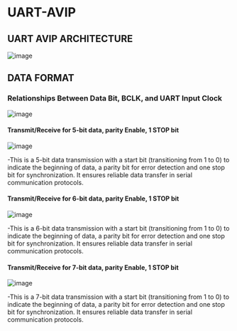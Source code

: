 # UART-AVIP
## UART AVIP ARCHITECTURE
![image](https://github.com/user-attachments/assets/8f4cfc32-3557-4c3f-9f17-f7a44fa8cad6)
## DATA FORMAT
### Relationships Between Data Bit, BCLK, and UART Input Clock
![image](https://github.com/user-attachments/assets/990c8768-5e1e-45a2-ad59-1b2fac04e0c7)

#### Transmit/Receive for 5-bit data, parity Enable, 1 STOP bit
![image](https://github.com/user-attachments/assets/a7de8322-91fb-4bad-aec5-432e1b99f659)

-This is a 5-bit data transmission with a  start bit  (transitioning from 1 to 0) to indicate the beginning of data, a parity bit for error detection and one stop bit for synchronization. It ensures reliable data transfer in serial communication protocols.

#### Transmit/Receive for 6-bit data, parity Enable, 1 STOP bit
![image](https://github.com/user-attachments/assets/073ff532-01d3-444a-81c2-45631dcad368)

-This is a 6-bit data transmission with a  start bit  (transitioning from 1 to 0) to indicate the beginning of data, a parity bit for error detection and one stop bit for synchronization. It ensures reliable data transfer in serial communication protocols.

#### Transmit/Receive for 7-bit data, parity Enable, 1 STOP bit
![image](https://github.com/user-attachments/assets/ae27f986-4478-474d-aa27-a3bd2729f5da)

-This is a 7-bit data transmission with a  start bit  (transitioning from 1 to 0) to indicate the beginning of data, a parity bit for error detection and one stop bit for synchronization. It ensures reliable data transfer in serial communication protocols.




